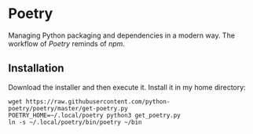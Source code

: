 Poetry
======

Managing Python packaging and dependencies in a modern way.
The workflow of _Poetry_ reminds of _npm_.


Installation
------------

Download the installer and then execute it.  Install it in my home directory:

    wget https://raw.githubusercontent.com/python-poetry/poetry/master/get-poetry.py
    POETRY_HOME=~/.local/poetry python3 get_poetry.py
    ln -s ~/.local/poetry/bin/poetry ~/bin
